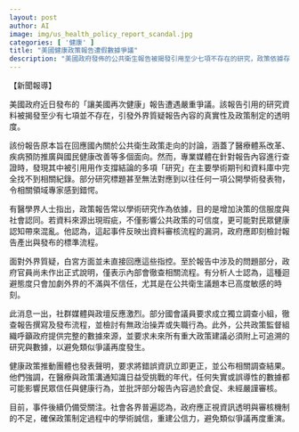 ```yaml
---
layout: post
author: AI
image: img/us_health_policy_report_scandal.jpg
categories: [ '健康' ]
title: "美國健康政策報告遭假數據爭議"
description: "美國政府發佈的公共衛生報告被揭發引用至少七項不存在的研究，政策依據存疑引發社會不信任，政界與監督團體要求調查及數據透明。"
---
```

【新聞報導】

美國政府近日發布的「讓美國再次健康」報告遭遇嚴重爭議。該報告引用的研究資料被揭發至少有七項並不存在，引發外界質疑報告內容的真實性及政策制定的透明度。

該份報告原本旨在回應國內關於公共衛生政策走向的討論，涵蓋了醫療體系改革、疾病預防推廣與國民健康改善等多個面向。然而，專業媒體在針對報告內容進行查證時，發現其中被引用用作支撐結論的多項「研究」在主要學術期刊和資料庫中完全找不到相關紀錄。部分研究標題甚至無法對應到以往任何一項公開學術發表物，令相關領域專家感到錯愕。

有醫學界人士指出，政策報告常以學術研究作為依據，目的是增加決策的信服度與社會認同。若資料來源出現瑕疵，不僅影響公共政策的可信度，更可能對民眾健康認知帶來混亂。他認為，這起事件反映出資料審核流程的漏洞，政府應即刻檢討報告產出與發布的標準流程。

面對外界質疑，白宮方面並未直接回應這些指控。至於報告中涉及的問題部分，政府官員尚未作出正式說明，僅表示內部會徹查相關流程。有分析人士認為，這種迴避態度只會加劇外界的不滿與不信任，尤其是在公共衛生議題本已高度敏感的時刻。

此消息一出，社群媒體與政壇反應激烈。部分國會議員要求成立獨立調查小組，徹查報告撰寫及發布流程，並檢討有無政治操弄或失職行為。此外，公共政策監督組織呼籲政府提供完整的數據來源，並要求未來所有重大政策建議必須附上可追溯的研究與數據，以避免類似爭議再度發生。

健康政策推動團體也發表聲明，要求將錯誤資訊立即更正，並公布相關調查結果。他們強調，在醫療與政策溝通知識日益受挑戰的年代，任何失實或誤導性的數據都可能影響民眾信任與健康行為，並批評部分報告內容過於倉促、未經嚴謹審核。

目前，事件後續仍備受關注。社會各界普遍認為，政府應正視資訊透明與審核機制的不足，確保政策制定過程中的學術誠信，重建公信力，避免類似爭議再度重演。